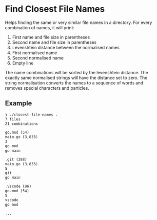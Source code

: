 # Find Closest File Names

Helps finding the same or very similar file names in a directory. For every combination of names, it will print:

1. First name and file size in parentheses
2. Second name and file size in parentheses
3. Levenshtein distance between the normalised names
4. First normalised name
5. Second normalised name
6. Empty line

The name combinations will be sorted by the levenshtein distance. The exactly same normalised strings will have the distance set to zero. The string normalisation converts the names to a sequence of words and removes special characters and particles.

## Example

```txt
❯ ./closest-file-names .
7 files
21 combinations

go.mod (54)
main.go (3,833)
3
go mod
go main

.git (288)
main.go (3,833)
5
git
go main

.vscode (96)
go.mod (54)
5
vscode
go mod

...
```
